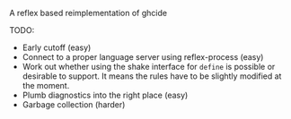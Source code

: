 A reflex based reimplementation of ghcide

TODO:

* Early cutoff (easy)
* Connect to a proper language server using reflex-process (easy)
* Work out whether using the shake interface for `define` is possible or desirable
  to support. It means the rules have to be slightly modified at the moment.
* Plumb diagnostics into the right place (easy)
* Garbage collection (harder)
